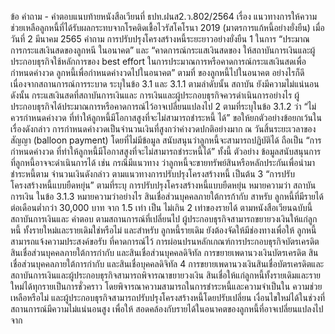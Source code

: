 ข้อ
คำถาม - คำตอบแนบท้ายหนังสือเวียนที่ ธปท.ฝนส2.ว.802/2564
เรื่อง แนวทางการให้ความช่วยเหลือลูกหนี้ที่ได้รับผลกระทบจากโรคติดเชื้อไวรัสโคโรนา 2019
(มาตรการแก้หนี้อย่างยั่งยืน)
เมื่อวันที่ 2 มีนาคม 2565
คำถาม
การปรับปรุงโครงสร้างหนี้ระยะยาวอย่างยั่งยืน
1 ในการ “ประมาณการกระแสเงินสดของลูกหนี
ในอนาคต” และ “คาดการณ์กระแสเงินสดของ
ให้สถาบันการเงินและผู้ประกอบธุรกิจใช้หลักการของ best effort
ในการประมาณการหรือคาดการณ์กระแสเงินสดเพื่อกำหนดค่างวด
ลูกหนี้เพื่อกําหนดค่างวดไปในอนาคต” ตามที่
ของลูกหนี้ไปในอนาคต อย่างไรก็ดี เนื่องจากสถานการณ์การระบาด
ระบุในข้อ 3.1 และ 3.1.1 ตามลำดับนั้น สถาบัน ยังมีความไม่แน่นอน ดังนั้น กระแสเงินสดที่สถาบันการเงินและ
การเงินและผู้ประกอบธุรกิจควรดำเนินการอย่างไร ผู้ประกอบธุรกิจได้ประมาณการหรือคาดการณ์ไว้อาจเปลี่ยนแปลงไป
2 ตามที่ระบุในข้อ 3.1.2 ว่า “ไม่ควรกำหนดค่างวด
ที่ทำให้ลูกหนี้มีโอกาสสูงที่จะไม่สามารถชำระหนี้
ได้” ขอให้ยกตัวอย่างข้อยกเว้นในเรื่องดังกล่าว
การกำหนดค่างวดเป็นจำนวนเงินที่สูงกว่าค่างวดปกติอย่างมาก ณ
วันสิ้นระยะเวลาของสัญญา (balloon payment) โดยที่ไม่มีข้อมูล
สนับสนุนว่าลูกหนี้จะสามารถปฏิบัติได้ ถือเป็น “การกำหนดค่างวด
ที่ทำให้ลูกหนี้มีโอกาสสูงที่จะไม่สามารถชำระหนี้ได้” ทั้งนี้ ตัวอย่าง
ข้อมูลสนับสนุนการที่ลูกหนี้อาจจะดำเนินการได้ เช่น กรณีมีแนวทาง
ว่าลูกหนี้จะขายทรัพย์สินหรือหลักประกันเพื่อนำมาชำระหนี้ตาม
จํานวนเงินดังกล่าว ตามแนวทางการปรับปรุงโครงสร้างหนี้ เป็นต้น
3 “การปรับโครงสร้างหนี้แบบยืดหยุ่น” ตามที่ระบุ การปรับปรุงโครงสร้างหนี้แบบยืดหยุ่น หมายความว่า สถาบันการเงิน
ในข้อ 3.1.3 หมายความว่าอย่างไร
สินเชื่อส่วนบุคคลภายใต้การก้ากับ สาหรับ
ลูกหนี้ที่มีรายได้ต่อเดือนต่ำกว่า 30,000 บาท
จาก 1.5 เท่า เป็น ไม่เกิน 2 เท่าของรายได้
ตามหนังสือเวียนฉบับนี้ สถาบันการเงินและ
คําตอบ
ตามสถานการณ์ที่เปลี่ยนไป
ผู้ประกอบธุรกิจสามารถขยายวงเงินให้แก่ลูกหนี้
ทั้งรายใหม่และรายเดิมใช่หรือไม่ และสำหรับ
ลูกหนี้รายเดิม ยังต้องจัดให้มีช่องทางเพื่อให้
ลูกหนี้สามารถแจ้งความประสงค์ขอรับ
ที่คาดการณ์ไว้
การผ่อนปรนหลักเกณฑ์การประกอบธุรกิจบัตรเครดิต สินเชื่อส่วนบุคคลภายใต้การกำกับ และสินเชื่อส่วนบุคคลดิจิทัล
การขยายเพดานวงเงินบัตรเครดิต สินเชื่อส่วนบุคคลภายใต้การกำกับ และสินเชื่อบุคคลดิจิทัล
4 การขยายเพดานวงเงินสินเชื่อบัตรเครดิตและ สถาบันการเงินและผู้ประกอบธุรกิจสามารถพิจารณาขยายวงเงิน
สินเชื่อให้แก่ลูกหนี้ทั้งรายเดิมและรายใหม่ได้ทุกรายเป็นการชั่วคราว
โดยพิจารณาความสามารถในการชำระหนี้และความจำเป็นใน
ความช่วยเหลือหรือไม่
และผู้ประกอบธุรกิจสามารถปรับปรุงโครงสร้างหนี้โดยปรับเปลี่ยน
เงื่อนไขใหม่ได้ในช่วงที่สถานการณ์มีความไม่แน่นอนสูง เพื่อให้
สอดคล้องกับรายได้ในอนาคตของลูกหนี้ที่อาจเปลี่ยนแปลงไปจาก
